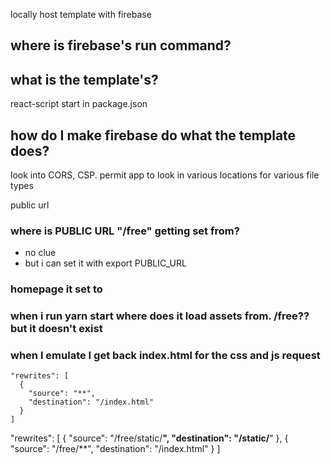 locally host template with firebase
## where is firebase's run command?


## what is the template's?
react-script start in package.json

## how do I make firebase do what the template does?
look into CORS, CSP. permit app to look in various locations for various file types

public url
### where is PUBLIC URL "/free" getting set from?
- no clue
- but i can set it with export PUBLIC_URL
### homepage it set to 

### when i run yarn start where does it load assets from. /free?? but it doesn't exist

### when I emulate I get back index.html for the css and js request


    "rewrites": [
      {
        "source": "**",
        "destination": "/index.html"
      }
    ]


"rewrites": [
      {
        "source": "/free/static/**",
        "destination": "/static/**"
      },
      {
        "source": "/free/**",
        "destination": "/index.html"
      }
    ]






















  <script>
    document.addEventListener('DOMContentLoaded', function () {
      const loadEl = document.querySelector('#load');
      // // 🔥🔥🔥🔥🔥🔥🔥🔥🔥🔥🔥🔥🔥🔥🔥🔥🔥🔥🔥🔥🔥🔥🔥🔥🔥🔥🔥🔥🔥🔥🔥
      // // The Firebase SDK is initialized and available here!
      //
      // firebase.auth().onAuthStateChanged(user => { });
      // firebase.database().ref('/path/to/ref').on('value', snapshot => { });
      // firebase.firestore().doc('/foo/bar').get().then(() => { });
      // firebase.functions().httpsCallable('yourFunction')().then(() => { });
      // firebase.messaging().requestPermission().then(() => { });
      // firebase.storage().ref('/path/to/ref').getDownloadURL().then(() => { });
      // firebase.analytics(); // call to activate
      // firebase.analytics().logEvent('tutorial_completed');
      // firebase.performance(); // call to activate
      //
      // // 🔥🔥🔥🔥🔥🔥🔥🔥🔥🔥🔥🔥🔥🔥🔥🔥🔥🔥🔥🔥🔥🔥🔥🔥🔥🔥🔥🔥🔥🔥🔥

      try {
        let app = firebase.app();
        let features = [
          'auth',
          'database',
          'firestore',
          'functions',
          'messaging',
          'storage',
          'analytics',
          'remoteConfig',
          'performance',
        ].filter(feature => typeof app[feature] === 'function');
        loadEl.textContent = `Firebase SDK loaded with ${features.join(', ')}`;
      } catch (e) {
        console.error(e);
        loadEl.textContent = 'Error loading the Firebase SDK, check the console.';
      }
    });
  </script>

<!-- Firebase Config -->
  <!-- update the version number as needed -->
  <script defer src="/__/firebase/10.7.2/firebase-app-compat.js"></script>
  <!-- include only the Firebase features as you need -->
  <script defer src="/__/firebase/10.7.2/firebase-auth-compat.js"></script>
  <script defer src="/__/firebase/10.7.2/firebase-database-compat.js"></script>
  <script defer src="/__/firebase/10.7.2/firebase-firestore-compat.js"></script>
  <script defer src="/__/firebase/10.7.2/firebase-functions-compat.js"></script>
  <script defer src="/__/firebase/10.7.2/firebase-messaging-compat.js"></script>
  <script defer src="/__/firebase/10.7.2/firebase-storage-compat.js"></script>
  <script defer src="/__/firebase/10.7.2/firebase-analytics-compat.js"></script>
  <script defer src="/__/firebase/10.7.2/firebase-remote-config-compat.js"></script>
  <script defer src="/__/firebase/10.7.2/firebase-performance-compat.js"></script>

